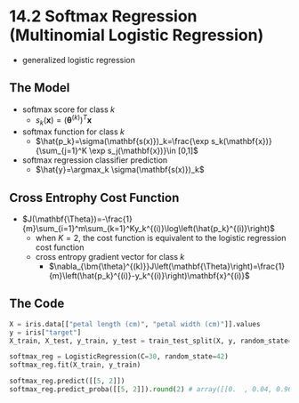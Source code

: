 # 14.2 Softmax Regression (Multinomial Logistic Regression)

- generalized logistic regression

## The Model

- softmax score for class $k$
  - $s_k(\mathbf{x})=\left(\bm{\theta}^{(k)}\right)^T\mathbf{x}$
- softmax function for class $k$
  - $\hat{p_k}=\sigma(\mathbf{s(x)})_k=\frac{\exp s_k(\mathbf{x})}{\sum_{j=1}^K \exp s_j(\mathbf{x})}\in [0,1]$
- softmax regression classifier prediction
  - $\hat{y}=\argmax_k \sigma(\mathbf{s(x)})_k$

## Cross Entrophy Cost Function

- $J(\mathbf{\Theta})=-\frac{1}{m}\sum_{i=1}^m\sum_{k=1}^Ky_k^{(i)}\log\left(\hat{p_k}^{(i)}\right)$
  - when $K=2$, the cost function is equivalent to the logistic regression cost function
  - cross entropy gradient vector for class $k$
    - $\nabla_{\bm{\theta}^{(k)}}J\left(\mathbf{\Theta}\right)=\frac{1}{m}\left(\hat{p_k}^{(i)}-y_k^{(i)}\right)\mathbf{x}^{(i)}$
  
## The Code

```python
X = iris.data[["petal length (cm)", "petal width (cm)"]].values
y = iris["target"]
X_train, X_test, y_train, y_test = train_test_split(X, y, random_state=42)

softmax_reg = LogisticRegression(C=30, random_state=42)
softmax_reg.fit(X_train, y_train)

softmax_reg.predict([[5, 2]])
softmax_reg.predict_proba([[5, 2]]).round(2) # array([[0.  , 0.04, 0.96]])
```